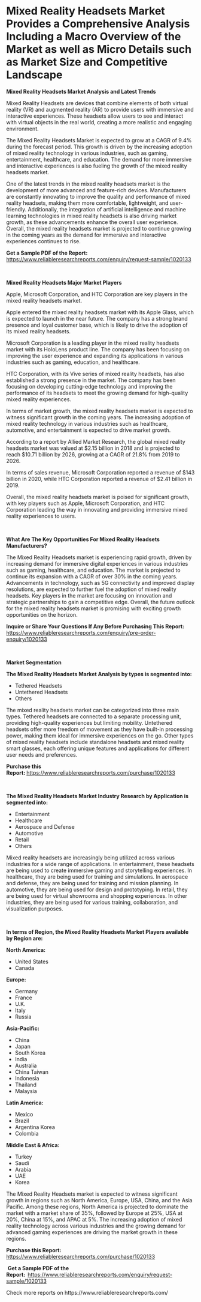 <p><h1>Mixed Reality Headsets Market Provides a Comprehensive Analysis Including a Macro Overview of the Market as well as Micro Details such as Market Size and Competitive Landscape</h1></p><p><strong>Mixed Reality Headsets Market Analysis and Latest Trends</strong></p>
<p><p>Mixed Reality Headsets are devices that combine elements of both virtual reality (VR) and augmented reality (AR) to provide users with immersive and interactive experiences. These headsets allow users to see and interact with virtual objects in the real world, creating a more realistic and engaging environment.</p><p>The Mixed Reality Headsets Market is expected to grow at a CAGR of 9.4% during the forecast period. This growth is driven by the increasing adoption of mixed reality technology in various industries, such as gaming, entertainment, healthcare, and education. The demand for more immersive and interactive experiences is also fueling the growth of the mixed reality headsets market.</p><p>One of the latest trends in the mixed reality headsets market is the development of more advanced and feature-rich devices. Manufacturers are constantly innovating to improve the quality and performance of mixed reality headsets, making them more comfortable, lightweight, and user-friendly. Additionally, the integration of artificial intelligence and machine learning technologies in mixed reality headsets is also driving market growth, as these advancements enhance the overall user experience. Overall, the mixed reality headsets market is projected to continue growing in the coming years as the demand for immersive and interactive experiences continues to rise.</p></p>
<p><strong>Get a Sample PDF of the Report:&nbsp;</strong> <a href="https://www.reliableresearchreports.com/enquiry/request-sample/1020133">https://www.reliableresearchreports.com/enquiry/request-sample/1020133</a></p>
<p>&nbsp;</p>
<p><strong>Mixed Reality Headsets Major Market Players</strong></p>
<p><p>Apple, Microsoft Corporation, and HTC Corporation are key players in the mixed reality headsets market. </p><p>Apple entered the mixed reality headsets market with its Apple Glass, which is expected to launch in the near future. The company has a strong brand presence and loyal customer base, which is likely to drive the adoption of its mixed reality headsets. </p><p>Microsoft Corporation is a leading player in the mixed reality headsets market with its HoloLens product line. The company has been focusing on improving the user experience and expanding its applications in various industries such as gaming, education, and healthcare.</p><p>HTC Corporation, with its Vive series of mixed reality headsets, has also established a strong presence in the market. The company has been focusing on developing cutting-edge technology and improving the performance of its headsets to meet the growing demand for high-quality mixed reality experiences.</p><p>In terms of market growth, the mixed reality headsets market is expected to witness significant growth in the coming years. The increasing adoption of mixed reality technology in various industries such as healthcare, automotive, and entertainment is expected to drive market growth.</p><p>According to a report by Allied Market Research, the global mixed reality headsets market was valued at $2.15 billion in 2018 and is projected to reach $10.71 billion by 2026, growing at a CAGR of 21.8% from 2019 to 2026.</p><p>In terms of sales revenue, Microsoft Corporation reported a revenue of $143 billion in 2020, while HTC Corporation reported a revenue of $2.41 billion in 2019.</p><p>Overall, the mixed reality headsets market is poised for significant growth, with key players such as Apple, Microsoft Corporation, and HTC Corporation leading the way in innovating and providing immersive mixed reality experiences to users.</p></p>
<p>&nbsp;</p>
<p><strong>What Are The Key Opportunities For Mixed Reality Headsets Manufacturers?</strong></p>
<p><p>The Mixed Reality Headsets market is experiencing rapid growth, driven by increasing demand for immersive digital experiences in various industries such as gaming, healthcare, and education. The market is projected to continue its expansion with a CAGR of over 30% in the coming years. Advancements in technology, such as 5G connectivity and improved display resolutions, are expected to further fuel the adoption of mixed reality headsets. Key players in the market are focusing on innovation and strategic partnerships to gain a competitive edge. Overall, the future outlook for the mixed reality headsets market is promising with exciting growth opportunities on the horizon.</p></p>
<p><strong>Inquire or Share Your Questions If Any Before Purchasing This Report:</strong> <a href="https://www.reliableresearchreports.com/enquiry/pre-order-enquiry/1020133">https://www.reliableresearchreports.com/enquiry/pre-order-enquiry/1020133</a></p>
<p>&nbsp;</p>
<p><strong>Market Segmentation</strong></p>
<p><strong>The Mixed Reality Headsets Market Analysis by types is segmented into:</strong></p>
<p><ul><li>Tethered Headsets</li><li>Untethered Headsets</li><li>Others</li></ul></p>
<p><p>The mixed reality headsets market can be categorized into three main types. Tethered headsets are connected to a separate processing unit, providing high-quality experiences but limiting mobility. Untethered headsets offer more freedom of movement as they have built-in processing power, making them ideal for immersive experiences on the go. Other types of mixed reality headsets include standalone headsets and mixed reality smart glasses, each offering unique features and applications for different user needs and preferences.</p></p>
<p><strong>Purchase this Report:&nbsp;</strong><a href="https://www.reliableresearchreports.com/purchase/1020133">https://www.reliableresearchreports.com/purchase/1020133</a></p>
<p>&nbsp;</p>
<p><strong>The Mixed Reality Headsets Market Industry Research by Application is segmented into:</strong></p>
<p><ul><li>Entertainment</li><li>Healthcare</li><li>Aerospace and Defense</li><li>Automotive</li><li>Retail</li><li>Others</li></ul></p>
<p><p>Mixed reality headsets are increasingly being utilized across various industries for a wide range of applications. In entertainment, these headsets are being used to create immersive gaming and storytelling experiences. In healthcare, they are being used for training and simulations. In aerospace and defense, they are being used for training and mission planning. In automotive, they are being used for design and prototyping. In retail, they are being used for virtual showrooms and shopping experiences. In other industries, they are being used for various training, collaboration, and visualization purposes.</p></p>
<p>&nbsp;</p>
<p><strong>In terms of Region, the Mixed Reality Headsets Market Players available by Region are:</strong></p>
<p>
    <p> <strong> North America: </strong>
        <ul>
            <li>United States</li>
            <li>Canada</li>
        </ul>
        </p> 
    <p> <strong> Europe: </strong>
        <ul>
            <li>Germany</li>
            <li>France</li>
            <li>U.K.</li>
            <li>Italy</li>
            <li>Russia</li>
        </ul>
        </p> 
    <p> <strong> Asia-Pacific: </strong>
        <ul>
            <li>China</li>
            <li>Japan</li>
            <li>South Korea</li>
            <li>India</li>
            <li>Australia</li>
            <li>China Taiwan</li>
            <li>Indonesia</li>
            <li>Thailand</li>
            <li>Malaysia</li>
        </ul>
        </p> 
    <p> <strong> Latin America: </strong>
        <ul>
            <li>Mexico</li>
            <li>Brazil</li>
            <li>Argentina Korea</li>
            <li>Colombia</li>
        </ul>
        </p> 
    <p> <strong> Middle East & Africa: </strong>
        <ul>
            <li>Turkey</li>
            <li>Saudi</li>
            <li>Arabia</li>
            <li>UAE</li>
            <li>Korea</li>
        </ul>
    </p>
    </p>
<p><p>The Mixed Reality Headsets market is expected to witness significant growth in regions such as North America, Europe, USA, China, and the Asia Pacific. Among these regions, North America is projected to dominate the market with a market share of 35%, followed by Europe at 25%, USA at 20%, China at 15%, and APAC at 5%. The increasing adoption of mixed reality technology across various industries and the growing demand for advanced gaming experiences are driving the market growth in these regions.</p></p>
<p><strong>Purchase this Report: </strong><a href="https://www.reliableresearchreports.com/purchase/1020133">https://www.reliableresearchreports.com/purchase/1020133</a></p>
<p>&nbsp;<strong>Get a Sample PDF of the Report:&nbsp;&nbsp;</strong><a href="https://www.reliableresearchreports.com/enquiry/request-sample/1020133">https://www.reliableresearchreports.com/enquiry/request-sample/1020133</a></p>
<p><strong></strong></p>
<p>Check more reports on https://www.reliableresearchreports.com/</p>